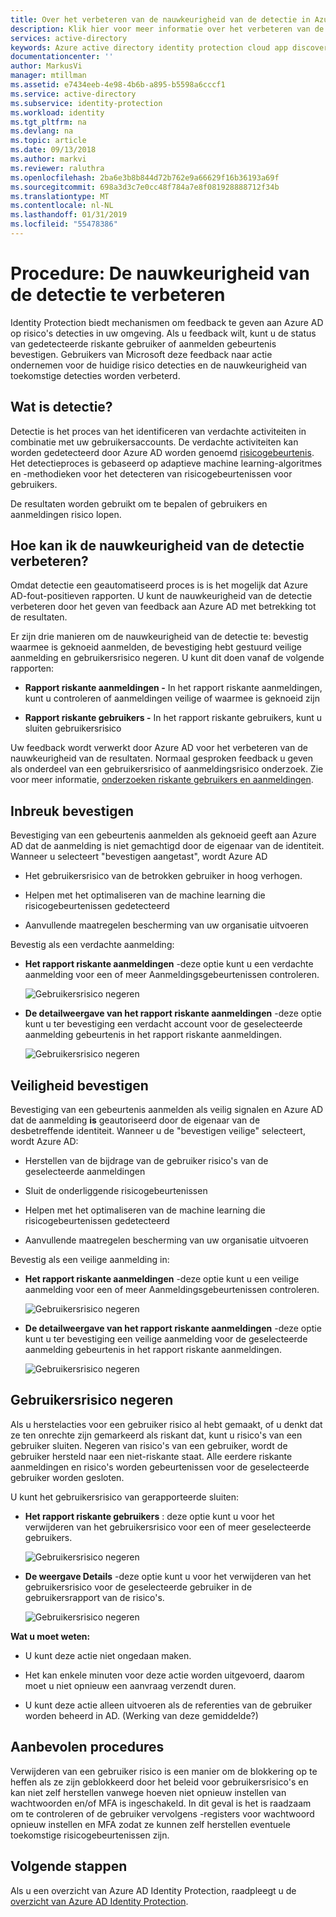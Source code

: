 ```yaml
---
title: Over het verbeteren van de nauwkeurigheid van de detectie in Azure Active Directory Identity Protection (vernieuwd) | Microsoft Docs
description: Klik hier voor meer informatie over het verbeteren van de nauwkeurigheid van de detectie in Azure Active Directory Identity Protection (vernieuwd).
services: active-directory
keywords: Azure active directory identity protection cloud app discovery, toepassingen, beveiliging, risico's, risiconiveau, beveiligingsproblemen, beveiligingsbeleid beheren
documentationcenter: ''
author: MarkusVi
manager: mtillman
ms.assetid: e7434eeb-4e98-4b6b-a895-b5598a6cccf1
ms.service: active-directory
ms.subservice: identity-protection
ms.workload: identity
ms.tgt_pltfrm: na
ms.devlang: na
ms.topic: article
ms.date: 09/13/2018
ms.author: markvi
ms.reviewer: raluthra
ms.openlocfilehash: 2ba6e3b8b844d72b762e9a66629f16b36193a69f
ms.sourcegitcommit: 698a3d3c7e0cc48f784a7e8f081928888712f34b
ms.translationtype: MT
ms.contentlocale: nl-NL
ms.lasthandoff: 01/31/2019
ms.locfileid: "55478386"
---
```

# <a name="how-to-improve-the-detection-accuracy"></a>Procedure: De nauwkeurigheid van de detectie te verbeteren 

Identity Protection biedt mechanismen om feedback te geven aan Azure AD op risico's detecties in uw omgeving. Als u feedback wilt, kunt u de status van gedetecteerde riskante gebruiker of aanmelden gebeurtenis bevestigen. Gebruikers van Microsoft deze feedback naar actie ondernemen voor de huidige risico detecties en de nauwkeurigheid van toekomstige detecties worden verbeterd. 


## <a name="what-is-detection"></a>Wat is detectie?

Detectie is het proces van het identificeren van verdachte activiteiten in combinatie met uw gebruikersaccounts. De verdachte activiteiten kan worden gedetecteerd door Azure AD worden genoemd [risicogebeurtenis](../reports-monitoring/concept-risk-events.md). Het detectieproces is gebaseerd op adaptieve machine learning-algoritmes en -methodieken voor het detecteren van risicogebeurtenissen voor gebruikers.

De resultaten worden gebruikt om te bepalen of gebruikers en aanmeldingen risico lopen. 


## <a name="how-can-i-improve-the-detection-accuracy"></a>Hoe kan ik de nauwkeurigheid van de detectie verbeteren?

Omdat detectie een geautomatiseerd proces is is het mogelijk dat Azure AD-fout-positieven rapporten. U kunt de nauwkeurigheid van de detectie verbeteren door het geven van feedback aan Azure AD met betrekking tot de resultaten.

Er zijn drie manieren om de nauwkeurigheid van de detectie te: bevestig waarmee is geknoeid aanmelden, de bevestiging hebt gestuurd veilige aanmelding en gebruikersrisico negeren. U kunt dit doen vanaf de volgende rapporten:

- **Rapport riskante aanmeldingen -** In het rapport riskante aanmeldingen, kunt u controleren of aanmeldingen veilige of waarmee is geknoeid zijn

- **Rapport riskante gebruikers -** In het rapport riskante gebruikers, kunt u sluiten gebruikersrisico 

Uw feedback wordt verwerkt door Azure AD voor het verbeteren van de nauwkeurigheid van de resultaten. Normaal gesproken feedback u geven als onderdeel van een gebruikersrisico of aanmeldingsrisico onderzoek. Zie voor meer informatie, [onderzoeken riskante gebruikers en aanmeldingen](howto-investigate-risky-users-signins.md).


## <a name="confirm-compromised"></a>Inbreuk bevestigen

Bevestiging van een gebeurtenis aanmelden als geknoeid geeft aan Azure AD dat de aanmelding is niet gemachtigd door de eigenaar van de identiteit. Wanneer u selecteert "bevestigen aangetast", wordt Azure AD

- Het gebruikersrisico van de betrokken gebruiker in hoog verhogen.

- Helpen met het optimaliseren van de machine learning die risicogebeurtenissen gedetecteerd
 
- Aanvullende maatregelen bescherming van uw organisatie uitvoeren



Bevestig als een verdachte aanmelding:

- **Het rapport riskante aanmeldingen** -deze optie kunt u een verdachte aanmelding voor een of meer Aanmeldingsgebeurtenissen controleren.

    ![Gebruikersrisico negeren](./media/howto-improve-detection-accuracy/07.png)

- **De detailweergave van het rapport riskante aanmeldingen** -deze optie kunt u ter bevestiging een verdacht account voor de geselecteerde aanmelding gebeurtenis in het rapport riskante aanmeldingen. 

    ![Gebruikersrisico negeren](./media/howto-improve-detection-accuracy/04.png)


 
## <a name="confirm-safe"></a>Veiligheid bevestigen


Bevestiging van een gebeurtenis aanmelden als veilig signalen en Azure AD dat de aanmelding **is** geautoriseerd door de eigenaar van de desbetreffende identiteit. Wanneer u de "bevestigen veilige" selecteert, wordt Azure AD:

- Herstellen van de bijdrage van de gebruiker risico's van de geselecteerde aanmeldingen

- Sluit de onderliggende risicogebeurtenissen

- Helpen met het optimaliseren van de machine learning die risicogebeurtenissen gedetecteerd

- Aanvullende maatregelen bescherming van uw organisatie uitvoeren
 

Bevestig als een veilige aanmelding in:

- **Het rapport riskante aanmeldingen** -deze optie kunt u een veilige aanmelding voor een of meer Aanmeldingsgebeurtenissen controleren.

    ![Gebruikersrisico negeren](./media/howto-improve-detection-accuracy/08.png)

- **De detailweergave van het rapport riskante aanmeldingen** -deze optie kunt u ter bevestiging een veilige aanmelding voor de geselecteerde aanmelding gebeurtenis in het rapport riskante aanmeldingen. 

    ![Gebruikersrisico negeren](./media/howto-improve-detection-accuracy/05.png)




## <a name="dismiss-user-risk"></a>Gebruikersrisico negeren

Als u herstelacties voor een gebruiker risico al hebt gemaakt, of u denkt dat ze ten onrechte zijn gemarkeerd als riskant dat, kunt u risico's van een gebruiker sluiten. Negeren van risico's van een gebruiker, wordt de gebruiker hersteld naar een niet-riskante staat. Alle eerdere riskante aanmeldingen en risico's worden gebeurtenissen voor de geselecteerde gebruiker worden gesloten.


U kunt het gebruikersrisico van gerapporteerde sluiten:

- **Het rapport riskante gebruikers** : deze optie kunt u voor het verwijderen van het gebruikersrisico voor een of meer geselecteerde gebruikers.

    ![Gebruikersrisico negeren](./media/howto-improve-detection-accuracy/02.png)

- **De weergave Details** -deze optie kunt u voor het verwijderen van het gebruikersrisico voor de geselecteerde gebruiker in de gebruikersrapport van de risico's. 

    ![Gebruikersrisico negeren](./media/howto-improve-detection-accuracy/01.png)


**Wat u moet weten:**

- U kunt deze actie niet ongedaan maken.

- Het kan enkele minuten voor deze actie worden uitgevoerd, daarom moet u niet opnieuw een aanvraag verzendt duren.

- U kunt deze actie alleen uitvoeren als de referenties van de gebruiker worden beheerd in AD. (Werking van deze gemiddelde?)



## <a name="best-practices"></a>Aanbevolen procedures

Verwijderen van een gebruiker risico is een manier om de blokkering op te heffen als ze zijn geblokkeerd door het beleid voor gebruikersrisico's en kan niet zelf herstellen vanwege hoeven niet opnieuw instellen van wachtwoorden en/of MFA is ingeschakeld. In dit geval is het is raadzaam om te controleren of de gebruiker vervolgens -registers voor wachtwoord opnieuw instellen en MFA zodat ze kunnen zelf herstellen eventuele toekomstige risicogebeurtenissen zijn.


## <a name="next-steps"></a>Volgende stappen

Als u een overzicht van Azure AD Identity Protection, raadpleegt u de [overzicht van Azure AD Identity Protection](overview-v2.md).


